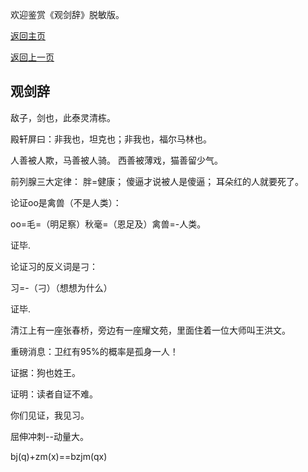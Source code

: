 欢迎鉴赏《观剑辞》脱敏版。

[返回主页](https://zjr9898.github.io)

[返回上一页](https://zjr9898.github.io/Blogs/Politics)

## 观剑辞

敌子，剑也，此泰灵清栋。

殿轩屏曰：非我也，坦克也；非我也，福尔马林也。

人善被人欺，马善被人骑。
西善被薄戏，猫善留少气。

前列腺三大定律：
胖=健康；
傻逼才说被人是傻逼；
耳朵红的人就要死了。

论证oo是禽兽（不是人类）：

oo=毛=（明足察）秋毫=（恩足及）禽兽=-人类。

证毕.

论证习的反义词是刁：

习=-（刁）（想想为什么）

证毕.

清江上有一座张春桥，旁边有一座耀文苑，里面住着一位大师叫王洪文。

重磅消息：卫红有95%的概率是孤身一人！

证据：狗也姓王。

证明：读者自证不难。

你们见证，我见习。

屈伸冲刺--动量大。

bj(q)+zm(x)==bzjm(qx)

